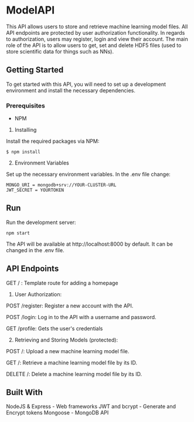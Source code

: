 # ModelAPI

This API allows users to store and retrieve machine learning model files. All API endpoints are protected by user authorization functionality. In regards to authorization, users may register, login and view their account. The main role of the API is to allow users to get, set and delete HDF5 files (used to store scientific data for things such as NNs). 

## Getting Started

To get started with this API, you will need to set up a development environment and install the necessary dependencies.

### Prerequisites

- NPM

1. Installing

Install the required packages via NPM:

```
$ npm install 
```


2. Environment Variables

Set up the necessary environment variables. In the .env file change:

```
MONGO_URI = mongodb+srv://YOUR-CLUSTER-URL
JWT_SECRET = YOURTOKEN
```

## Run

Run the development server:
```
npm start
```

The API will be available at http://localhost:8000 by default. It can be changed in the .env file.


## API Endpoints

GET / : Template route for adding a homepage

1. User Authorization: 

POST /register: Register a new account with the API.

POST /login: Log in to the API with a username and password.

GET /profile: Gets the user's credentials



2. Retrieving and Storing Models (protected):

POST /<id>: Upload a new machine learning model file.

GET /<id>: Retrieve a machine learning model file by its ID.

DELETE /<id>: Delete a machine learning model file by its ID.

## Built With
NodeJS & Express - Web frameworks
JWT and bcrypt - Generate and Encrypt tokens
Mongoose - MongoDB API


